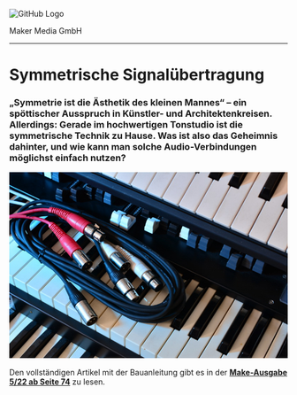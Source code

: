 ![GitHub Logo](http://www.heise.de/make/icons/make_logo.png)

Maker Media GmbH
*** 

# Symmetrische Signalübertragung

### „Symmetrie ist die Ästhetik des kleinen Mannes“ – ein spöttischer Ausspruch in Künstler- und Architektenkreisen. Allerdings: Gerade im hochwertigen Tonstudio ist die symmetrische Technik zu Hause. Was ist also das Geheimnis dahinter, und wie kann man solche Audio-Verbindungen möglichst einfach nutzen?

![Picture](https://github.com/MakeMagazinDE/Symmetrische-Signale/blob/main/aufm_kl.JPG) 

Den vollständigen Artikel mit der Bauanleitung gibt es in der **[Make-Ausgabe 5/22 ab Seite 74](https://www.heise.de/select/make/2022/5/2221507124782634481)** zu lesen. 

